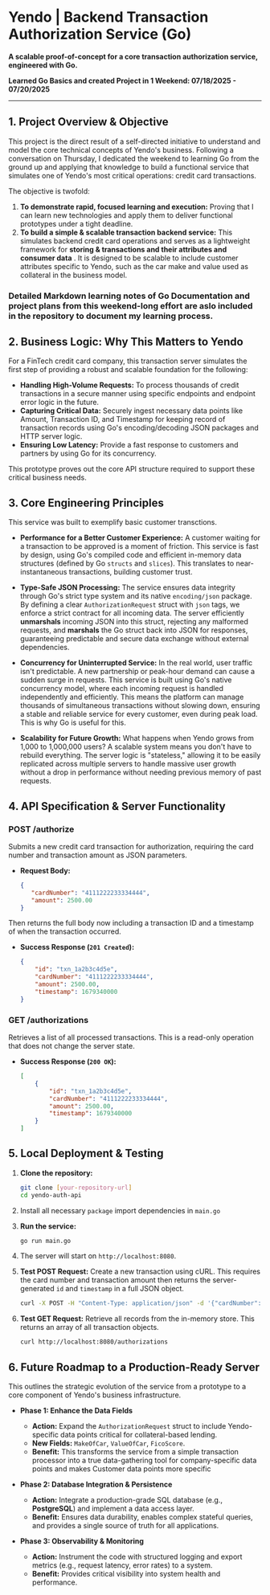 # Yendo | Backend Transaction Authorization Service (Go)

**A scalable proof-of-concept for a core transaction authorization service, engineered with Go.**

**Learned Go Basics and created Project in 1 Weekend: 07/18/2025 - 07/20/2025**

---

## 1. Project Overview & Objective

This project is the direct result of a self-directed initiative to understand and model the core technical concepts of Yendo's business. Following a conversation on Thursday, I dedicated the weekend to learning Go from the ground up and applying that knowledge to build a functional service that simulates one of Yendo's most critical operations: credit card transactions.

The objective is twofold:
1.  **To demonstrate rapid, focused learning and execution:** Proving that I can learn new technologies and apply them to deliver functional prototypes under a tight deadline.
2.  **To build a simple & scalable transaction backend service:** This simulates backend credit card operations and serves as a lightweight framework for **storing & transactions and their attributes and consumer data** . It is designed to be scalable to include customer attributes specific to Yendo, such as the car make and value used as collateral in the business model.

### Detailed Markdown learning notes of Go Documentation and project plans from this weekend-long effort are aslo included in the repository to document my learning process.

## 2. Business Logic: Why This Matters to Yendo

For a FinTech credit card company, this transaction server simulates the first step of providing a robust and scalable foundation for the following:

* **Handling High-Volume Requests:** To process thousands of credit transactions in a secure manner using specific endpoints and endpoint error logic in the future.
* **Capturing Critical Data:** Securely ingest necessary data points like Amount, Transaction ID, and Timestamp for keeping record of transaction records  using Go's encoding/decoding JSON packages and HTTP server logic.
* **Ensuring Low Latency:** Provide a fast response to customers and partners by using Go for its concurrency.

This prototype proves out the core API structure required to support these critical business needs.

## 3. Core Engineering Principles

This service was built to exemplify basic customer transctions.

* **Performance for a Better Customer Experience:** A customer waiting for a transaction to be approved is a moment of friction. This service is fast by design, using Go's compiled code and efficient in-memory data structures (defined by Go `structs` and `slices`). This translates to near-instantaneous transactions, building customer trust.

* **Type-Safe JSON Processing:** The service ensures data integrity through Go's strict type system and its native `encoding/json` package. By defining a clear `AuthorizationRequest` struct with `json` tags, we enforce a strict contract for all incoming data. The server efficiently **unmarshals** incoming JSON into this struct, rejecting any malformed requests, and **marshals** the Go struct back into JSON for responses, guaranteeing predictable and secure data exchange without external dependencies.

* **Concurrency for Uninterrupted Service:** In the real world, user traffic isn't predictable. A new partnership or peak-hour demand can cause a sudden surge in requests. This service is built using Go's native concurrency model, where each incoming request is handled independently and efficiently. This means the platform can manage thousands of simultaneous transactions without slowing down, ensuring a stable and reliable service for every customer, even during peak load. This is why Go is useful for this.

* **Scalability for Future Growth:** What happens when Yendo grows from 1,000 to 1,000,000 users? A scalable system means you don't have to rebuild everything. The server logic is "stateless," allowing it to be easily replicated across multiple servers to handle massive user growth without a drop in performance without needing previous memory of past requests.

## 4. API Specification & Server Functionality

### POST /authorize

Submits a new credit card transaction for authorization, requiring the card number and transaction amount as JSON parameters.

* **Request Body:**
    ```json
    {
       "cardNumber": "4111222233334444",
       "amount": 2500.00
    }
    ```

Then returns the full body now including a transaction ID and a timestamp of when the transaction occurred.
* **Success Response (`201 Created`):**
    ```json
    {
        "id": "txn_1a2b3c4d5e",
        "cardNumber": "4111222233334444",
        "amount": 2500.00,
        "timestamp": 1679340000
    }
    ```

### GET /authorizations

Retrieves a list of all processed transactions. This is a read-only operation that does not change the server state.

* **Success Response (`200 OK`):**
    ```json
    [
        {
            "id": "txn_1a2b3c4d5e",
            "cardNumber": "4111222233334444",
            "amount": 2500.00,
            "timestamp": 1679340000
        }
    ]
    ```

## 5. Local Deployment & Testing

1.  **Clone the repository:**
    ```bash
    git clone [your-repository-url]
    cd yendo-auth-api
    ```

2. Install all necessary `package` import dependencies in `main.go` 

  
4.  **Run the service:**
    ```bash
    go run main.go
    ```
5.  The server will start on `http://localhost:8080`.


6.  **Test POST Request:** Create a new transaction using cURL. This requires the card number and transaction amount then returns the server-generated `id` and `timestamp` in a full JSON object.
    ```bash
    curl -X POST -H "Content-Type: application/json" -d '{"cardNumber":"1234-5678-9012-3456", "amount":99.99}' http://localhost:8080/authorize
    ```

7.  **Test GET Request:** Retrieve all records from the in-memory store. This returns an array of all transaction objects.
    ```bash
    curl http://localhost:8080/authorizations
    ```

## 6. Future Roadmap to a Production-Ready Server

This outlines the strategic evolution of the service from a prototype to a core component of Yendo's business infrastructure.

* **Phase 1: Enhance the Data Fields**
    * **Action:** Expand the `AuthorizationRequest` struct to include Yendo-specific data points critical for collateral-based lending.
    * **New Fields:** `MakeOfCar`, `ValueOfCar`, `FicoScore`.
    * **Benefit:** This transforms the service from a simple transaction processor into a true data-gathering tool for company-specific data points and makes Customer data points more specific

* **Phase 2: Database Integration & Persistence**
    * **Action:** Integrate a production-grade SQL database (e.g., **PostgreSQL**) and implement a data access layer.
    * **Benefit:** Ensures data durability, enables complex stateful queries, and provides a single source of truth for all applications.

* **Phase 3: Observability & Monitoring**
    * **Action:** Instrument the code with structured logging and export metrics (e.g., request latency, error rates) to a system.
    * **Benefit:** Provides critical visibility into system health and performance.

